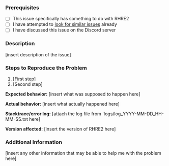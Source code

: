 ### Prerequisites
* [ ] This issue specifically has something to do with RHRE2
* [ ] I have attempted to [look for similar issues](https://github.com/chrislo27/RhythmHeavenRemixEditor/issues?utf8=%E2%9C%93&q=is%3Aissue)
already
* [ ] I have discussed this issue on the Discord server

### Description
[insert description of the issue]

### Steps to Reproduce the Problem
1. [First step]
2. [Second step]


**Expected behavior:** [insert what was supposed to happen here]

**Actual behavior:** [insert what actually happened here]

**Stacktrace/error log:** [attach the log file from `logs/log_YYYY-MM-DD_HH-MM-SS.txt here]

**Version affected:** [insert the version of RHRE2 here]

### Additional Information
[insert any other information that may be able to help me with the problem here]
